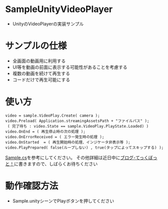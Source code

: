# SampleUnityVideoPlayer
- UnityのVideoPlayerの実装サンプル

# サンプルの仕様
- 全画面の動画用に利用する
- UI等を動画の前面に表示する可能性があることを考慮する
- 複数の動画を続けて再生する
- コードだけで再生可能にする

# 使い方
```c#:Usage
video = sample.VideoPlay.Create( camera );
video.Preload( Application.streamingAssetsPath + "ファイルパス" );
 ( 完了待ち : video.State == sample.VideoPlay.PlayState.Loaded) )
video.OnEnd = ( 再生停止時の次の処理 );
video.OnErrorReceived = ( エラー発生時の処理 );
video.OnStarted  = ( 再生開始時の処理、インジケータ非表示等 );
video.PlayPrepared( false(ループしない) , true(タップによってスキップする) );
```
[Sample.cs](https://github.com/applibot-inc/SampleUnityVideoPlayer/blob/master/SampleUnityVideoPlayer/Assets/Scripts/Sample.cs)を参考にしてください。
その他詳細は近日中に[ブログ-てっくぼっと！](http://blog.applibot.co.jp/)に書きますので、しばらくお待ちください

# 動作確認方法
- Sample.unityシーンでPlayボタンを押してください

